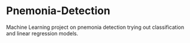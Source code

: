 # Pnemonia-Detection
Machine Learning project on pnemonia detection trying out classification and linear regression models.
